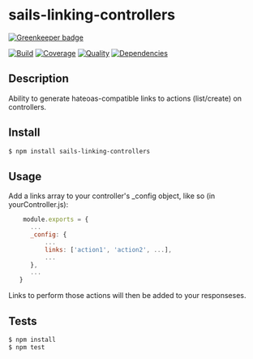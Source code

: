 # sails-linking-controllers

[![Greenkeeper badge](https://badges.greenkeeper.io/chrisns/sails-linking-controllers.svg)](https://greenkeeper.io/)

[![Build](https://travis-ci.org/chrisns/sails-linking-controllers.png)](https://travis-ci.org/chrisns/sails-linking-controllers)
[![Coverage](https://coveralls.io/repos/chrisns/sails-linking-controllers/badge.png)](https://coveralls.io/r/chrisns/sails-linking-controllers)
[![Quality](https://codeclimate.com/github/chrisns/sails-linking-controllers.png)](https://codeclimate.com/github/chrisns/sails-linking-controllers)
[![Dependencies](https://david-dm.org/chrisns/sails-linking-controllers.png)](https://david-dm.org/chrisns/sails-linking-controllers)


## Description

Ability to generate hateoas-compatible links to actions (list/create) on controllers.

## Install

```bash
$ npm install sails-linking-controllers
```

## Usage
Add a links array to your controller's _config object, like so (in yourController.js):
```js
    module.exports = {
      ...
      _config: {
          ...
          links: ['action1', 'action2', ...],
          ...
      },
      ...
   }
```

Links to perform those actions will then be added to your responseses.



## Tests

```bash
$ npm install
$ npm test
```
